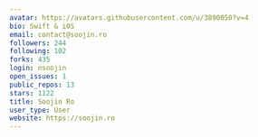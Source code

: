 ```yaml
---
avatar: https://avatars.githubusercontent.com/u/3890050?v=4
bio: Swift & iOS
email: contact@soojin.ro
followers: 244
following: 102
forks: 435
login: nsoojin
open_issues: 1
public_repos: 13
stars: 1122
title: Soojin Ro
user_type: User
website: https://soojin.ro
---
```

